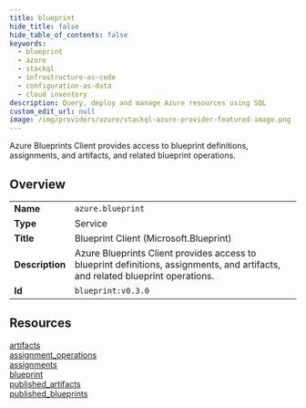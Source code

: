 ```yaml
---
title: blueprint
hide_title: false
hide_table_of_contents: false
keywords:
  - blueprint
  - azure
  - stackql
  - infrastructure-as-code
  - configuration-as-data
  - cloud inventory
description: Query, deploy and manage Azure resources using SQL
custom_edit_url: null
image: /img/providers/azure/stackql-azure-provider-featured-image.png
---
```

Azure Blueprints Client provides access to blueprint definitions, assignments, and artifacts, and related blueprint operations.  
    

## Overview
<table><tbody>
<tr><td><b>Name</b></td><td><code>azure.blueprint</code></td></tr>
<tr><td><b>Type</b></td><td>Service</td></tr>
<tr><td><b>Title</b></td><td>Blueprint Client (Microsoft.Blueprint)</td></tr>
<tr><td><b>Description</b></td><td>Azure Blueprints Client provides access to blueprint definitions, assignments, and artifacts, and related blueprint operations.</td></tr>
<tr><td><b>Id</b></td><td><code>blueprint:v0.3.0</code></td></tr>
</tbody></table>

## Resources
<div class="row">
<div class="providerDocColumn">
<a href="/providers/azure/blueprint/artifacts/">artifacts</a><br />
<a href="/providers/azure/blueprint/assignment_operations/">assignment_operations</a><br />
<a href="/providers/azure/blueprint/assignments/">assignments</a><br />
</div>
<div class="providerDocColumn">
<a href="/providers/azure/blueprint/blueprint/">blueprint</a><br />
<a href="/providers/azure/blueprint/published_artifacts/">published_artifacts</a><br />
<a href="/providers/azure/blueprint/published_blueprints/">published_blueprints</a><br />
</div>
</div>
